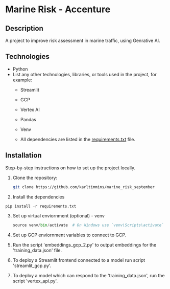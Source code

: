 # Marine Risk - Accenture

## Description
A project to improve risk assessment in marine traffic, using Genrative AI.

## Technologies
- Python
- List any other technologies, libraries, or tools used in the project, for example:
  - Streamlit
  - GCP
  - Vertex AI
  - Pandas
  - Venv

  - All dependencies are listed in the [requirements.txt](requirements.txt) file.

## Installation
Step-by-step instructions on how to set up the project locally.

1. Clone the repository:
   ```bash
   git clone https://github.com/karltimmins/marine_risk_september 
   ```

2. Install the dependencies

  ```python
  pip install -r requirements.txt
  ```

3. Set up virtual enviornment (optional) - venv

    ```python -m venv venv
    source venv/bin/activate  # On Windows use `venv\Scripts\activate`
    ```

4. Set up GCP enviornment variables to connect to GCP.

5. Run the script 'embeddings_gcp_2.py' to output embeddings for the 'training_data.json' file.

5. To deploy a Streamlit frontend connected to a model run script 'streamlit_gcp.py'.

5. To deploy a model which can respond to the 'training_data.json', run the script 'vertex_api.py'.


